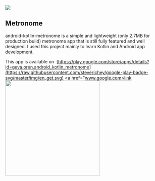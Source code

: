 ![](https://github.com/o4oren/android-kotlin-metronome/workflows/Android%20CI/badge.svg)
## Metronome
android-kotlin-metronome is a simple and lightweight (only 2.7MB for production build) metronome 
app that is still fully featured and well designed.
I used this project mainly to learn Kotlin and Android app development.

This app is available on ![]()
[https://play.google.com/store/apps/details?id=geva.oren.android_kotlin_metronome](https://raw.githubusercontent.com/steverichey/google-play-badge-svg/master/img/en_get.svg)
<a href="www.google.com>link</a>
<img src="https://raw.githubusercontent.com/o4oren/android-kotlin-metronome/mechanical/screenshots/store1.png" width="300"/>
